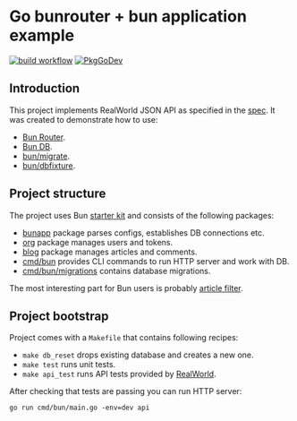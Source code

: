 # Go bunrouter + bun application example

[![build workflow](https://github.com/go-bun/bun-realworld-app/actions/workflows/build.yml/badge.svg)](https://github.com/go-bun/bun-realworld-app/actions)
[![PkgGoDev](https://pkg.go.dev/badge/github.com/cristianuser/go-bun-webserver)](https://pkg.go.dev/github.com/cristianuser/go-bun-webserver)

## Introduction

This project implements RealWorld JSON API as specified in the
[spec](https://github.com/gothinkster/realworld). It was created to demonstrate how to use:

- [Bun Router](https://github.com/uptrace/bunrouter).
- [Bun DB](https://github.com/uptrace/bun).
- [bun/migrate](https://bun.uptrace.dev/guide/migrations.html).
- [bun/dbfixture](https://bun.uptrace.dev/guide/fixtures.html).

## Project structure

The project uses Bun [starter kit](https://bun.uptrace.dev/guide/starter-kit.html) and consists of
the following packages:

- [bunapp](bunapp) package parses configs, establishes DB connections etc.
- [org](org) package manages users and tokens.
- [blog](blog) package manages articles and comments.
- [cmd/bun](cmd/bun) provides CLI commands to run HTTP server and work with DB.
- [cmd/bun/migrations](cmd/bun/migrations) contains database migrations.

The most interesting part for Bun users is probably [article filter](blog/article_filter.go).

## Project bootstrap

Project comes with a `Makefile` that contains following recipes:

- `make db_reset` drops existing database and creates a new one.
- `make test` runs unit tests.
- `make api_test` runs API tests provided by
  [RealWorld](https://github.com/gothinkster/realworld/tree/master/api).

After checking that tests are passing you can run HTTP server:

```shell
go run cmd/bun/main.go -env=dev api
```

